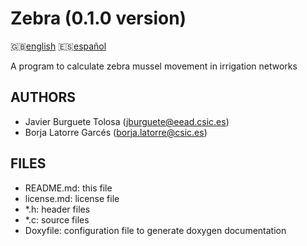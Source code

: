 Zebra (0.1.0 version)
=======================

:uk:[english](README.md) :es:[español](README.es.md)

A program to calculate zebra mussel movement in irrigation networks

AUTHORS
-------

* Javier Burguete Tolosa (jburguete@eead.csic.es)
* Borja Latorre Garcés (borja.latorre@csic.es)

FILES
-----

* README.md: this file
* license.md: license file
* \*.h: header files
* \*.c: source files
* Doxyfile: configuration file to generate doxygen documentation
